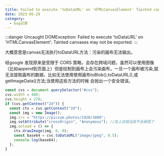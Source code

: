 ```yaml
---
title: Failed to execute 'toDataURL' on 'HTMLCanvasElement' Tainted canvases may not be exported.
date: 2023-05-29
category:
  - bug记录
---
```


<!-- more -->

:::danger
Uncaught DOMException: Failed to execute 'toDataURL' on 'HTMLCanvasElement': Tainted canvases may not be exported.
:::


大概意思是canvas无法执行toDataURL方法：污染的画布无法输出。

经google 发现原来是受限于 CORS 策略，会存在跨域问题，虽然可以使用图像（比如append到页面上）但是绘制到画布上会污染画布，一旦一个画布被污染,就无法提取画布的数据，比如无法使用使用画布toBlob(),toDataURL(),或getImageData()方法;当使用这些方法的时候 会抛出一个安全错误。


```js
const cvs = document.querySelector("#cvs");
cvs.width = 480;
cvs.height = 270;
if (cvs.getContext("2d")) {
  const ctx = cvs.getContext("2d");
  const img = new Image();
  img.src = "https://picsum.photos/1920/1080";
  img.setAttribute("crossOrigin", "Anonymous"); //加上这就话就不会报错了
  img.onload = () => {
    ctx.drawImage(img, 0, 0);
    const base64 = cvs.toDataURL("image/jpeg", 0.5);
    console.log(base64);
  };
}
```








